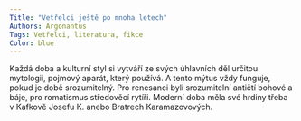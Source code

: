 ```yaml
---
Title: "Vetřelci ještě po mnoha letech"
Authors: Argonantus
Tags: Vetřelci, literatura, fikce
Color: blue
---
```

Každá doba a kulturní styl si vytváří ze svých úhlavních děl určitou mytologii, pojmový aparát, který používá. A tento mýtus vždy funguje, pokud je době srozumitelný. Pro renesanci byli srozumitelní antičtí bohové a báje, pro romatismus středověcí rytíři. Moderní doba měla své hrdiny třeba v Kafkově Josefu K. anebo Bratrech Karamazovových.
